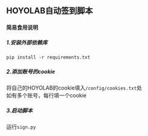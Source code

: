 ## HOYOLAB自动签到脚本
#### 简易食用说明
##### 1.安装外部依赖库
`pip install -r requirements.txt`

##### 2.添加账号的cookie
将自己的HOYOLAB的cookie填入`/config/cookies.txt`处  
如有多个账号，每行填一个cookie

##### 3.启动脚本
运行`sign.py`